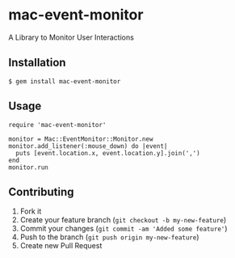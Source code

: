 # mac-event-monitor

A Library to Monitor User Interactions

## Installation

    $ gem install mac-event-monitor

## Usage

    require 'mac-event-monitor'

    monitor = Mac::EventMonitor::Monitor.new
    monitor.add_listener(:mouse_down) do |event|
      puts [event.location.x, event.location.y].join(',')
    end
    monitor.run

## Contributing

1. Fork it
2. Create your feature branch (`git checkout -b my-new-feature`)
3. Commit your changes (`git commit -am 'Added some feature'`)
4. Push to the branch (`git push origin my-new-feature`)
5. Create new Pull Request
